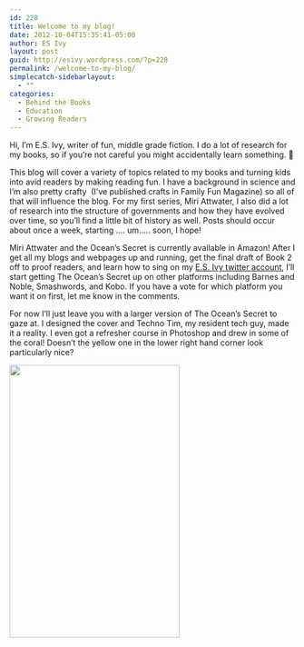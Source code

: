 ```yaml
---
id: 228
title: Welcome to my blog!
date: 2012-10-04T15:35:41-05:00
author: ES Ivy
layout: post
guid: http://esivy.wordpress.com/?p=228
permalink: /welcome-to-my-blog/
simplecatch-sidebarlayout:
  - ""
categories:
  - Behind the Books
  - Education
  - Growing Readers
---
```

Hi, I&#8217;m E.S. Ivy, writer of fun, middle grade fiction. I do a lot of research for my books, so if you&#8217;re not careful you might accidentally learn something. 🙂

This blog will cover a variety of topics related to my books and turning kids into avid readers by making reading fun. I have a background in science and I&#8217;m also pretty crafty  (I&#8217;ve published crafts in Family Fun Magazine) so all of that will influence the blog. For my first series, Miri Attwater, I also did a lot of research into the structure of governments and how they have evolved over time, so you&#8217;ll find a little bit of history as well. Posts should occur about once a week, starting &#8230;. um&#8230;.. soon, I hope!

Miri Attwater and the Ocean&#8217;s Secret is currently available in Amazon! After I get all my blogs and webpages up and running, get the final draft of Book 2 off to proof readers, and learn how to sing on my <a href="https://twitter.com/ESIvy" target="_blank">E.S. Ivy twitter account</a>, I&#8217;ll start getting The Ocean&#8217;s Secret up on other platforms including Barnes and Noble, Smashwords, and Kobo. If you have a vote for which platform you want it on first, let me know in the comments.

<p style="text-align:left;">
  For now I&#8217;ll just leave you with a larger version of The Ocean&#8217;s Secret to gaze at. I designed the cover and Techno Tim, my resident tech guy, made it a reality. I even got a refresher course in Photoshop and drew in some of the coral! Doesn&#8217;t the yellow one in the lower right hand corner look particularly nice?
</p>

[<img class="aligncenter size-full wp-image-240" title="large cover 300 x 480" src="http://esivy.com/wordpress/wp-content/uploads/2012/10/underwater_1250x200013-e1349278127252.jpg" alt="" width="300" height="480" srcset="https://esivy.com/wordpress/wp-content/uploads/2012/10/underwater_1250x200013-e1349278127252.jpg 300w, https://esivy.com/wordpress/wp-content/uploads/2012/10/underwater_1250x200013-e1349278127252-187x300.jpg 187w" sizes="(max-width: 300px) 100vw, 300px" />](http://esivy.com/wordpress/wp-content/uploads/2012/10/underwater_1250x200013-e1349278127252.jpg)